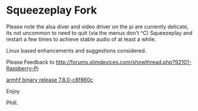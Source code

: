 Squeezeplay Fork
================


Please note the alsa diver and video driver on the pi are currently delicate, its not uncommon to need to quit (via the menus don't ^C)
Squeezeplay and restart a few times to achieve stable audio of at least a while.

Linux based enhancements and suggestions considered.

Please Feedback to http://forums.slimdevices.com/showthread.php?92101-Raspberry-Pi

[armhf binary release 7.8.0-c8f860c](https://www.dropbox.com/s/bxzznwbd5fszchj/squeezeplay-7.8.0-c8f860c.tgz)

Enjoy 

Phill.

